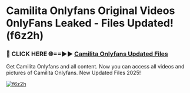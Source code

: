 # Camilita Onlyfans Original Videos 0nlyFans Leaked - Files Updated! (f6z2h)

<h3>🔴 CLICK HERE 🌐==►► <a href="https://tinyurl.com/ehrbuxhb" rel="nofollow">Camilita Onlyfans Updated Files</a></h3>

Get Camilita Onlyfans and all content. Now you can access all videos and pictures of Camilita Onlyfans. New Updated Files 2025!

[![f6z2h](https://i.imgur.com/lVYEuWS.gif)](https://tinyurl.com/ehrbuxhb)
